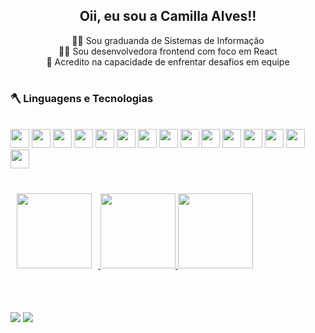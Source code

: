 <div align="center">

## **Oii, eu sou a Camilla Alves!!**<br>

<div>
  👩‍🎓 Sou graduanda de Sistemas de Informação<br>
  👩‍💻 Sou desenvolvedora frontend com foco em React<br>
  🦾 Acredito na capacidade de enfrentar desafios em equipe<br>
</div>

</div>

# 


  ### 🪓 Linguagens e Tecnologias

<div style="display: inline_block"><br>
<img height="30em" src="https://img.shields.io/badge/React-20232A?style=for-the-badge&logo=react&logoColor=61DAFB" />
<img height="30em" src="https://img.shields.io/badge/React_Native-20232A?style=for-the-badge&logo=react&logoColor=61DAFB"/>
<img height="30em" src="https://img.shields.io/badge/Javascript-20232A?style=for-the-badge&logo=javascript&logoColor=61DAFB"/>
<img height="30em" src="https://img.shields.io/badge/TypeScript-007ACC?style=for-the-badge&logo=typescript&logoColor=white"/>
<img height="30em" src="https://img.shields.io/badge/HTML5-E34F26?style=for-the-badge&logo=html5&logoColor=white"/>
<img height="30em" src="https://img.shields.io/badge/CSS3-1572B6?style=for-the-badge&logo=css3&logoColor=white"/>
<img height="30em" src="https://img.shields.io/badge/APIs_REST-02569B?style=for-the-badge&logo=api&logoColor=white"/>
<img height="30em" src="https://img.shields.io/badge/Node.js-43853D?style=for-the-badge&logo=node-dot-js&logoColor=white"/>
<img height="30em" src="https://img.shields.io/badge/PostgreSQL-316192?style=for-the-badge&logo=postgresql&logoColor=white"/>
<img height="30em" src="https://img.shields.io/badge/MySQL-4479A1?style=for-the-badge&logo=mysql&logoColor=white"/>
<img height="30em" src="https://img.shields.io/badge/Sass-hotpink.svg?style=for-the-badge&logo=sass&logoColor=white"/>
<img height="30em" src="https://img.shields.io/badge/Bootstrap-563D7C?style=for-the-badge&logo=bootstrap&logoColor=white"/>
<img height="30em" src="https://img.shields.io/badge/Postman-FF6C37?style=for-the-badge&logo=postman&logoColor=white"/>
<img height="30em" src="https://img.shields.io/badge/Git-F05032?style=for-the-badge&logo=git&logoColor=white"/>
<img height="30em" src="https://img.shields.io/badge/Tailwind_CSS-38B2AC?style=for-the-badge&logo=tailwind-css&logoColor=white"/>
</div>
  
##

<div style="display: flex;">
  
  <a href="https://github.com/camillaalves12">
    <img height="120em" src="https://streak-stats.demolab.com/?user=camillaalves12&theme=radical" style="margin: 10px;"/>
    <img height="120em" src="https://github-readme-stats.vercel.app/api/top-langs/?username=camillaalves12&layout=compact&langs_count=7&theme=dracula"/>
    <img height="120em" src="https://github-readme-stats.vercel.app/api?username=camillaalves12&show_icons=true&theme=dracula&include_all_commits=true&count_private=true"/>
  </a>
  
</div>

 
 ##
 
<div style="display: inline_block"><br>
  
  <a href = "mailto:camillaalvesvagas@gmail.com"><img src="https://img.shields.io/badge/-Gmail-%23333?style=for-the-badge&logo=gmail&logoColor=white" target="_blank"></a>
  <a href="https://www.linkedin.com/in/camilla-alves-" target="_blank"><img src="https://img.shields.io/badge/-LinkedIn-%230077B5?style=for-the-badge&logo=linkedin&logoColor=white" target="_blank"></a> 
  
</div>


